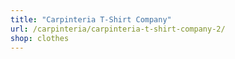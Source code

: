 ```yaml
---
title: "Carpinteria T-Shirt Company"
url: /carpinteria/carpinteria-t-shirt-company-2/
shop: clothes
---
```

